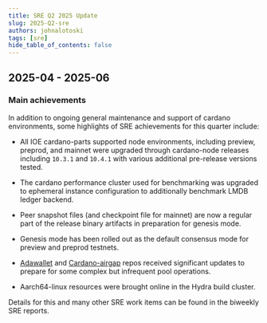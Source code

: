 ```yaml
---
title: SRE Q2 2025 Update
slug: 2025-Q2-sre
authors: johnalotoski
tags: [sre]
hide_table_of_contents: false
---
```


## 2025-04 - 2025-06

### Main achievements

In addition to ongoing general maintenance and support of cardano environments,
some highlights of SRE achievements for this quarter include:

* All IOE cardano-parts supported node environments, including preview,
preprod, and mainnet were upgraded through cardano-node releases
including `10.3.1` and `10.4.1` with various additional pre-release versions
tested.

* The cardano performance cluster used for benchmarking was upgraded to
ephemeral instance configuration to additionally benchmark LMDB ledger backend.

* Peer snapshot files (and checkpoint file for mainnet) are now a regular part
of the release binary artifacts in preparation for genesis mode.

* Genesis mode has been rolled out as the default consensus mode for preview
and preprod testnets.

* [Adawallet](https://github.com/input-output-hk/adawallet) and
[Cardano-airgap](https://github.com/IntersectMBO/cardano-airgap) repos received
significant updates to prepare for some complex but infrequent pool operations.

* Aarch64-linux resources were brought online in the Hydra build cluster.


Details for this and many other SRE work items can be found in the biweekly SRE
reports.
